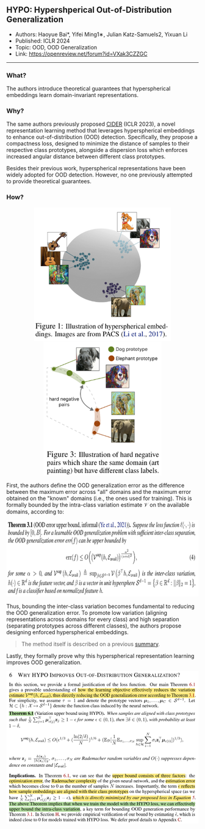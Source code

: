 ## HYPO: Hypershperical Out-of-Distribution Generalization

* Authors: Haoyue Bai*, Yifei Ming1∗, Julian Katz-Samuels2, Yixuan Li
* Published: ICLR 2024
* Topic: OOD, OOD Generalization
* Link: https://openreview.net/forum?id=VXak3CZZGC

---

### What? 

The authors introduce theoretical guarantees that hyperspherical embeddings learn domain-invariant representations.

### Why?

The same authors previously proposed [CIDER](./12_ming2023how.md) (ICLR 2023), a novel representation learning method that leverages hyperspherical embeddings to enhance out-of-distribution (OOD) detection. Specifically, they propose a compactness loss, designed to minimize the distance of samples to their respective class prototypes, alongside a dispersion loss which enforces increased angular distance between different class prototypes.

Besides their previous work, hyperspherical representations have been widely adopted for OOD detection. However, no one previously attempted to provide theoretical guarantees.

### How?

<p align=center>
  <img src="../images/17_01.png" height="350px" />
  <img src="../images/17_02.png" height="350px" />  
</p>

First, the authors define the OOD generalization error as the difference between the maximum error across "all" domains and the maximum error obtained on the "known" domains (i.e., the ones used for training). This is formally bounded by the intra-class variation estimate $\mathcal V$ on the available domains, according to:

<p align=center>
    <img src="../images/17_03.png" height="200px">
</p>

Thus, bounding the inter-class variation becomes fundamental to reducing the OOD generalization error. To promote low variation (aligning representations across domains for every class) and high separation (separating prototypes across different classes), the authors propose designing enforced hyperspherical embeddings.

> The method itself is described on a previous [summary](https://openreview.net/forum?id=VXak3CZZGC).

Lastly, they formally prove why this hyperspherical representation learning improves OOD generalization.

<p align=center>
    <img src="../images/17_04.png" height="400px">
</p>
